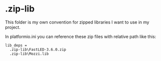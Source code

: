 # .zip-lib

This folder is my own convention for zipped libraries I want to use in my project.

In platformio.ini you can reference these zip files with relative path like this:

```
lib_deps = 
  .zip-lib\FastLED-3.6.0.zip
  .zip-lib\Mozzi.lib
```